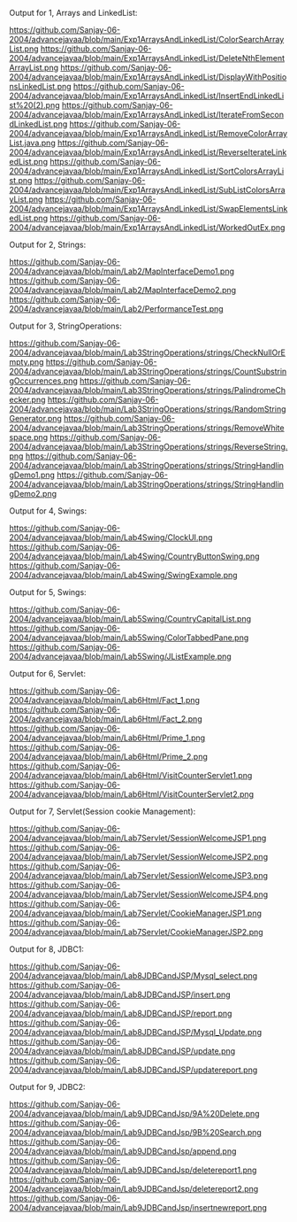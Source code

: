 Output for 1, Arrays and LinkedList:

https://github.com/Sanjay-06-2004/advancejavaa/blob/main/Exp1ArraysAndLinkedList/ColorSearchArrayList.png
https://github.com/Sanjay-06-2004/advancejavaa/blob/main/Exp1ArraysAndLinkedList/DeleteNthElementArrayList.png
https://github.com/Sanjay-06-2004/advancejavaa/blob/main/Exp1ArraysAndLinkedList/DisplayWithPositionsLinkedList.png
https://github.com/Sanjay-06-2004/advancejavaa/blob/main/Exp1ArraysAndLinkedList/InsertEndLinkedList%20(2).png
https://github.com/Sanjay-06-2004/advancejavaa/blob/main/Exp1ArraysAndLinkedList/IterateFromSecondLinkedList.png
https://github.com/Sanjay-06-2004/advancejavaa/blob/main/Exp1ArraysAndLinkedList/RemoveColorArrayList.java.png
https://github.com/Sanjay-06-2004/advancejavaa/blob/main/Exp1ArraysAndLinkedList/ReverseIterateLinkedList.png
https://github.com/Sanjay-06-2004/advancejavaa/blob/main/Exp1ArraysAndLinkedList/SortColorsArrayList.png
https://github.com/Sanjay-06-2004/advancejavaa/blob/main/Exp1ArraysAndLinkedList/SubListColorsArrayList.png
https://github.com/Sanjay-06-2004/advancejavaa/blob/main/Exp1ArraysAndLinkedList/SwapElementsLinkedList.png
https://github.com/Sanjay-06-2004/advancejavaa/blob/main/Exp1ArraysAndLinkedList/WorkedOutEx.png

Output for 2, Strings:

https://github.com/Sanjay-06-2004/advancejavaa/blob/main/Lab2/MapInterfaceDemo1.png
https://github.com/Sanjay-06-2004/advancejavaa/blob/main/Lab2/MapInterfaceDemo2.png
https://github.com/Sanjay-06-2004/advancejavaa/blob/main/Lab2/PerformanceTest.png

Output for 3, StringOperations:

https://github.com/Sanjay-06-2004/advancejavaa/blob/main/Lab3StringOperations/strings/CheckNullOrEmpty.png
https://github.com/Sanjay-06-2004/advancejavaa/blob/main/Lab3StringOperations/strings/CountSubstringOccurrences.png
https://github.com/Sanjay-06-2004/advancejavaa/blob/main/Lab3StringOperations/strings/PalindromeChecker.png
https://github.com/Sanjay-06-2004/advancejavaa/blob/main/Lab3StringOperations/strings/RandomStringGenerator.png
https://github.com/Sanjay-06-2004/advancejavaa/blob/main/Lab3StringOperations/strings/RemoveWhitespace.png
https://github.com/Sanjay-06-2004/advancejavaa/blob/main/Lab3StringOperations/strings/ReverseString.png
https://github.com/Sanjay-06-2004/advancejavaa/blob/main/Lab3StringOperations/strings/StringHandlingDemo1.png
https://github.com/Sanjay-06-2004/advancejavaa/blob/main/Lab3StringOperations/strings/StringHandlingDemo2.png

Output for 4, Swings:

https://github.com/Sanjay-06-2004/advancejavaa/blob/main/Lab4Swing/ClockUI.png
https://github.com/Sanjay-06-2004/advancejavaa/blob/main/Lab4Swing/CountryButtonSwing.png
https://github.com/Sanjay-06-2004/advancejavaa/blob/main/Lab4Swing/SwingExample.png

Output for 5, Swings:

https://github.com/Sanjay-06-2004/advancejavaa/blob/main/Lab5Swing/CountryCapitalList.png
https://github.com/Sanjay-06-2004/advancejavaa/blob/main/Lab5Swing/ColorTabbedPane.png
https://github.com/Sanjay-06-2004/advancejavaa/blob/main/Lab5Swing/JListExample.png

Output for 6, Servlet:

https://github.com/Sanjay-06-2004/advancejavaa/blob/main/Lab6Html/Fact_1.png
https://github.com/Sanjay-06-2004/advancejavaa/blob/main/Lab6Html/Fact_2.png
https://github.com/Sanjay-06-2004/advancejavaa/blob/main/Lab6Html/Prime_1.png
https://github.com/Sanjay-06-2004/advancejavaa/blob/main/Lab6Html/Prime_2.png
https://github.com/Sanjay-06-2004/advancejavaa/blob/main/Lab6Html/VisitCounterServlet1.png
https://github.com/Sanjay-06-2004/advancejavaa/blob/main/Lab6Html/VisitCounterServlet2.png

Output for 7, Servlet(Session cookie Management):

https://github.com/Sanjay-06-2004/advancejavaa/blob/main/Lab7Servlet/SessionWelcomeJSP1.png
https://github.com/Sanjay-06-2004/advancejavaa/blob/main/Lab7Servlet/SessionWelcomeJSP2.png
https://github.com/Sanjay-06-2004/advancejavaa/blob/main/Lab7Servlet/SessionWelcomeJSP3.png
https://github.com/Sanjay-06-2004/advancejavaa/blob/main/Lab7Servlet/SessionWelcomeJSP4.png
https://github.com/Sanjay-06-2004/advancejavaa/blob/main/Lab7Servlet/CookieManagerJSP1.png
https://github.com/Sanjay-06-2004/advancejavaa/blob/main/Lab7Servlet/CookieManagerJSP2.png

Output for 8, JDBC1:

https://github.com/Sanjay-06-2004/advancejavaa/blob/main/Lab8JDBCandJSP/Mysql_select.png
https://github.com/Sanjay-06-2004/advancejavaa/blob/main/Lab8JDBCandJSP/insert.png
https://github.com/Sanjay-06-2004/advancejavaa/blob/main/Lab8JDBCandJSP/report.png
https://github.com/Sanjay-06-2004/advancejavaa/blob/main/Lab8JDBCandJSP/Mysql_Update.png
https://github.com/Sanjay-06-2004/advancejavaa/blob/main/Lab8JDBCandJSP/update.png
https://github.com/Sanjay-06-2004/advancejavaa/blob/main/Lab8JDBCandJSP/updatereport.png

Output for 9, JDBC2:

https://github.com/Sanjay-06-2004/advancejavaa/blob/main/Lab9JDBCandJsp/9A%20Delete.png
https://github.com/Sanjay-06-2004/advancejavaa/blob/main/Lab9JDBCandJsp/9B%20Search.png
https://github.com/Sanjay-06-2004/advancejavaa/blob/main/Lab9JDBCandJsp/append.png
https://github.com/Sanjay-06-2004/advancejavaa/blob/main/Lab9JDBCandJsp/deletereport1.png
https://github.com/Sanjay-06-2004/advancejavaa/blob/main/Lab9JDBCandJsp/deletereport2.png
https://github.com/Sanjay-06-2004/advancejavaa/blob/main/Lab9JDBCandJsp/insertnewreport.png
